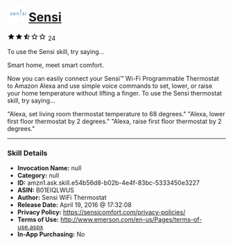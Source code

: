 # &nbsp;<img src="skill_icon" alt="Sensi icon" width="36"> [Sensi](http://alexa.amazon.com/#skills/amzn1.ask.skill.e54b56d8-b02b-4e4f-83bc-5333450e3227)
![2.9 stars](../../images/ic_star_black_18dp_1x.png)![2.9 stars](../../images/ic_star_black_18dp_1x.png)![2.9 stars](../../images/ic_star_half_black_18dp_1x.png)![2.9 stars](../../images/ic_star_border_black_18dp_1x.png)![2.9 stars](../../images/ic_star_border_black_18dp_1x.png) 24

To use the Sensi skill, try saying...

Smart home, meet smart comfort.

Now you can easily connect your Sensi™ Wi-Fi Programmable Thermostat to Amazon Alexa and use simple voice commands to set, lower, or raise your home temperature without lifting a finger. To use the Sensi thermostat skill, try saying…

"Alexa, set living room thermostat temperature to 68 degrees."
"Alexa, lower first floor thermostat by 2 degrees."
"Alexa, raise first floor thermostat by 2 degrees."

***

### Skill Details

* **Invocation Name:** null
* **Category:** null
* **ID:** amzn1.ask.skill.e54b56d8-b02b-4e4f-83bc-5333450e3227
* **ASIN:** B01EIQLWUS
* **Author:** Sensi WiFi Thermostat
* **Release Date:** April 19, 2016 @ 17:32:08
* **Privacy Policy:** https://sensicomfort.com/privacy-policies/
* **Terms of Use:** http://www.emerson.com/en-us/Pages/terms-of-use.aspx
* **In-App Purchasing:** No
